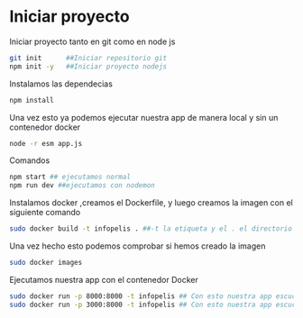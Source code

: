 # Iniciar proyecto
Iniciar proyecto tanto en git como en node js
```bash
git init      ##Iniciar repositorio git
npm init -y   ##Iniciar proyecto nodejs
```
Instalamos las dependecias
```bash
npm install 
```

Una vez esto ya podemos ejecutar nuestra app de manera local y sin un contenedor docker
```bash
node -r esm app.js
```

Comandos
```bash
npm start ## ejecutamos normal
npm run dev ##ejecutamos con nodemon
```


Instalamos docker ,creamos el Dockerfile, y luego creamos la imagen con el siguiente comando
```bash
sudo docker build -t infopelis . ##-t la etiqueta y el . el directorio donde se encuentra el Dockerfile
```

Una vez hecho esto podemos comprobar si hemos creado la imagen
```bash
sudo docker images
```

Ejecutamos nuestra app con el contenedor Docker
```bash 
sudo docker run -p 8000:8000 -t infopelis ## Con esto nuestra app escuchar en http://localhost:8000/
sudo docker run -p 3000:8000 -t infopelis ## Con esto nuestra app escuchar en http://localhost:3000/
```
